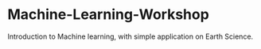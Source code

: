 # Machine-Learning-Workshop
Introduction to Machine learning, with simple application on Earth Science.
